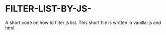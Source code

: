 # FILTER-LIST-BY-JS-
A short code on how to filter js list. This short file is written in vanilla-js and html.
